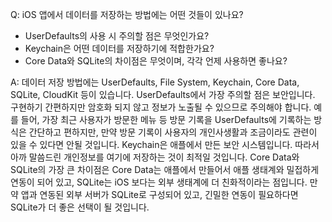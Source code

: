 Q: iOS 앱에서 데이터를 저장하는 방법에는 어떤 것들이 있나요?
- UserDefaults의 사용 시 주의할 점은 무엇인가요?
- Keychain은 어떤 데이터를 저장하기에 적합한가요?
- Core Data와 SQLite의 차이점은 무엇이며, 각각 언제 사용하면 좋나요?

A:
데이터 저장 방법에는 UserDefaults, File System, Keychain, Core Data, SQLite, CloudKit 등이 있습니다.
UserDefaults에서 가장 주의할 점은 보안입니다. 구현하기 간편하지만 암호화 되지 않고 정보가 노출될 수 있으므로 주의해야 합니다. 예를 들어, 가장 최근 사용자가 방문한 메뉴 등 방문 기록을 UserDefaults에 기록하는 방식은 간단하고 편하지만, 만약 방문 기록이 사용자의 개인사생활과 조금이라도 관련이 있을 수 있다면 안될 것입니다.
Keychain은 애플에서 만든 보안 시스템입니다. 따라서 아까 말씀드린 개인정보를 여기에 저장하는 것이 최적일 것입니다.
Core Data와 SQLite의 가장 큰 차이점은 Core Data는 애플에서 만들어서 애플 생태계와 밀접하게 연동이 되어 있고, SQLite는 iOS 보다는 외부 생태계에 더 친화적이라는 점입니다. 만약 앱과 연동된 외부 서버가 SQLite로 구성되어 있고, 긴밀한 연동이 필요하다면 SQLite가 더 좋은 선택이 될 것입니다.
